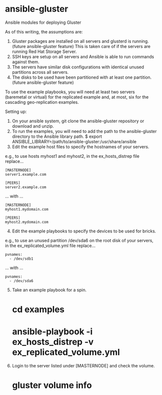 ansible-gluster
===============

Ansible modules for deploying Gluster

As of this writing, the assumptions are:
1. Gluster packages are installed on all servers and glusterd is running. (future ansible-gluster feature)
      This is taken care of if the servers are running Red Hat Storage Server.
2. SSH keys are setup on all servers and Ansible is able to run commands against them.
3. The servers have similar disk configurations with identical unused partitions across all servers.
4. The disks to be used have been partitioned with at least one partition. (future ansible-gluster feature)

To use the example playbooks, you will need at least two servers (baremetal or virtual) for the replicated example and, at most, six for the cascading geo-replication examples.

Setting up:
1. On your ansible system, git clone the ansible-gluster repository or download and unzip.
2. To run the examples, you will need to add the path to the ansible-gluster directory to the Ansible library path.
     $ export ANSIBLE_LIBRARY=/path/to/ansible-gluster:/usr/share/ansible
3. Edit the example host files to specify the hostnames of your servers.

e.g., to use hosts myhost1 and myhost2, in the ex_hosts_distrep file replace...

    [MASTERNODE]
    server1.example.com

    [PEERS]
    server2.example.com

... with ...

    [MASTERNODE]
    myhost1.mydomain.com

    [PEERS]
    myhost2.mydomain.com

4. Edit the example playbooks to specify the devices to be used for bricks.

e.g., to use an unused partition /dev/sda6 on the root disk of your servers, in the ex_replicated_volume.yml file replace...

    pvnames:
      - /dev/sdb1

... with ...

    pvnames:
      - /dev/sda6

5. Take an example playbook for a spin.

    # cd examples
    # ansible-playbook -i ex_hosts_distrep -v ex_replicated_volume.yml

6. Login to the server listed under [MASTERNODE] and check the volume.

    # gluster volume info

